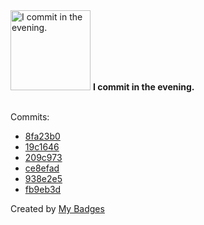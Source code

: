<img src="https://my-badges.github.io/my-badges/evening-commits.png" alt="I commit in the evening." title="I commit in the evening." width="128">
<strong>I commit in the evening.</strong>
<br><br>

Commits:

- <a href="https://github.com/qoomon/actions--access-token/commit/8fa23b00f28c4ffc0e0e4ee9f0eed18a5f549a59">8fa23b0</a>
- <a href="https://github.com/qoomon/actions--access-token/commit/19c16464f544ef5d1496cfc0deb2284dabf93c4b">19c1646</a>
- <a href="https://github.com/qoomon/actions--access-token/commit/209c9731352cbbfd83259ee98a8c2d8be3bc3e1c">209c973</a>
- <a href="https://github.com/qoomon/actions--access-token/commit/ce8efadeb2edb78a9ebc02014c913aa3f8b90513">ce8efad</a>
- <a href="https://github.com/qoomon/aws-s3-bucket-browser/commit/938e2e5cee972af1591208c1a276e5ce3f512775">938e2e5</a>
- <a href="https://github.com/qoomon/website/commit/fb9eb3dcdc1f03d167ef2d0c5963a49d83831950">fb9eb3d</a>


Created by <a href="https://github.com/my-badges/my-badges">My Badges</a>